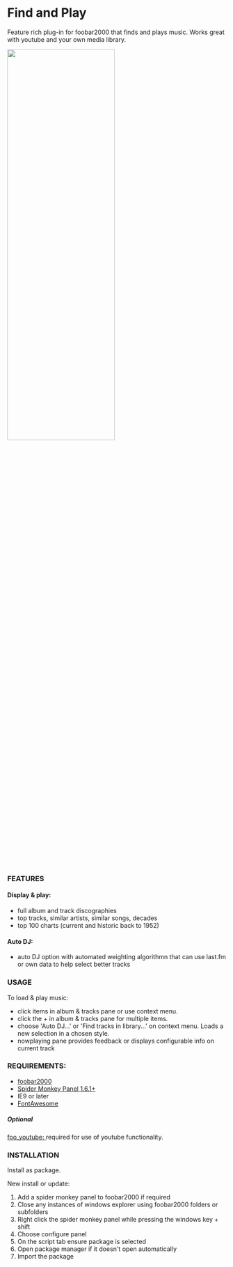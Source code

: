 # Find and Play

<!-- <img src= "https://img.shields.io/github/v/release/Wil-b/Find-and-Play?include_prereleases">[![CodeFactor](https://www.codefactor.io/repository/github/wil-b/smp-scripts/badge?s=e31aef34da666a7f881d60c035843654ee451e7d)](https://www.codefactor.io/repository/github/wil-b/smp-scripts) -->

 Feature rich plug-in for foobar2000 that finds and plays music.
 Works great with youtube and your own media library.
 
<img src="https://user-images.githubusercontent.com/35600752/118047701-09164f00-b373-11eb-986b-05db56d6fe22.png" width=70% height=48%>

### FEATURES
#### Display & play:
- full album and track discographies
- top tracks, similar artists, similar songs, decades
- top 100 charts (current and historic back to 1952)
#### Auto DJ:
- auto DJ option with automated weighting algorithmn that can use last.fm or own data to help select better tracks
### USAGE
To load & play music:
- click items in album & tracks pane or use context menu.
- click the +  in album & tracks pane for multiple items.
- choose 'Auto DJ...' or 'Find tracks in library...' on context menu. Loads a new selection in a chosen style.
- nowplaying pane provides feedback or displays configurable info on current track

### REQUIREMENTS:
- [foobar2000](https://www.foobar2000.org)
- [Spider Monkey Panel 1.6.1+](https://www.foobar2000.org/components)
- IE9 or later
- [FontAwesome](https://github.com/FortAwesome/Font-Awesome/blob/fa-4/fonts/fontawesome-webfont.ttf?raw=true)
##### Optional
[foo_youtube: ](https://www.foobar2000.org/components)required for use of youtube functionality.

### INSTALLATION
Install as package.

New install or update:
1) Add a spider monkey panel to foobar2000 if required
2) Close any instances of windows explorer using foobar2000 folders or subfolders
3) Right click the spider monkey panel while pressing the windows key + shift
4) Choose configure panel
5) On the script tab ensure package is selected
6) Open package manager if it doesn't open automatically
7) Import the package


